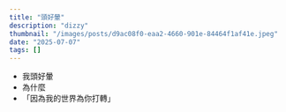 ```yaml
---
title: "頭好暈"
description: "dizzy"
thumbnail: "/images/posts/d9ac08f0-eaa2-4660-901e-84464f1af41e.jpeg"
date: "2025-07-07"
tags: []
---
```

- 我頭好暈
- 為什麼
- 「因為我的世界為你打轉」
